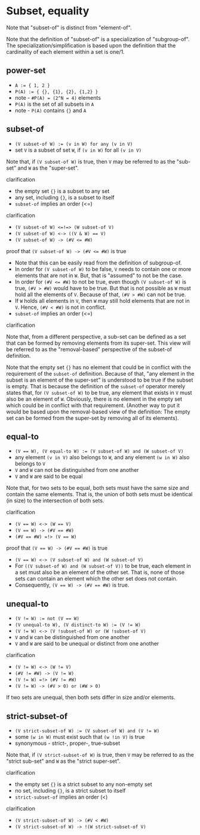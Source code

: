
<!-- ======================================================================= -->
# Subset, equality

Note that "subset-of" is distinct from "element-of".

Note that the definition of "subset-of" is a specialization of "subgroup-of".
The specialization/simplification is based upon the definition that the
cardinality of each element within a set is one/1.

<!-- ======================================================================= -->
## power-set

* `A := { 1, 2 }`
* `P(A) := { {}, {1}, {2}, {1,2} }`
* note - `#P(A) = (2^N = 4)` elements
* `P(A)` is the set of all subsets in `A`
* note - `P(A)` contains `{}` and `A`

<!-- ======================================================================= -->
## subset-of

* `(V subset-of W) := (v in W) for any (v in V)`
* set `V` is a subset of set `W`, if `(v in W)` for all `(v in V)`

Note that, if `(V subset-of W)` is true,
then `V` may be referred to as the "sub-set"
and `W` as the "super-set".

clarification

* the empty set `{}` is a subset to any set
* any set, including `{}`, is a subset to itself
* `subset-of` implies an order (<=)

clarification

* `(V subset-of W) <=!=> (W subset-of V)`
* `(V subset-of W) <-> ((V & W) == V)`
* `(V subset-of W) -> (#V <= #W)`

proof that `(V subset-of W) -> (#V <= #W)` is true

* Note that this can be easily read from the definition of subgroup-of.
* In order for `(V subset-of W)` to be false, `V` needs to contain one or more
  elements that are not in `W`. But, that is "assumed" to not be the case.
* In order for `(#V <= #W)` to not be true, even though `(V subset-of W)` is
  true, `(#V > #W)` would have to be true. But that is not possible as `W` must
  hold all the elements of `V`. Because of that, `(#V > #W)` can not be true.
* If `W` holds all elements in `V`, then `W` may still hold elements that are
  not in `V`. Hence, `(#V < #W)` is not in conflict.
* `subset-of` implies an order (<=)

clarification

Note that, from a different perspective, a sub-set can be defined as a set
that can be formed by removing elements from its super-set. This view will
be referred to as the "removal-based" perspective of the subset-of definition.

Note that the empty set `{}` has no element that could be in conflict with the
requirement of the `subset-of` definition. Because of that, "any element in the
subset is an element of the super-set" is understood to be true if the subset
is empty. That is because the definition of the `subset-of` operator merely
states that, for `(V subset-of W)` to be true, any element that exists in `V`
must also be an element of `W`. Obviously, there is no element in the empty
set which could be in conflict with that requirement. (Another way to put it
would be based upon the removal-based view of the definition: The empty set
can be formed from the super-set by removing all of its elements).

<!-- ======================================================================= -->
## equal-to

* `(V == W), (V equal-to W) := (V subset-of W) and (W subset-of V)`
* any element `(v in V)` also belongs to `W`, and
  any element `(w in W)` also belongs to `V`
* `V` and `W` can not be distinguished from one another
* `V` and `W` are said to be equal

Note that, for two sets to be equal, both sets must have the same size and
contain the same elements. That is, the union of both sets must be identical
(in size) to the intersection of both sets.

clarification

* `(V == W) <-> (W == V)`
* `(V == W) -> (#V == #W)`
* `(#V == #W) =!> (V == W)`

proof that `(V == W) -> (#V == #W)` is true

* `(V == W) <-> (V subset-of W) and (W subset-of V)`
* For `((V subset-of W) and (W subset-of V))` to be true, each element in
  a set must also be an element of the other set. That is, none of those
  sets can contain an element which the other set does not contain.
* Consequently, `(V == W) -> (#V == #W)` is true.

<!-- ======================================================================= -->
## unequal-to

* `(V != W) := not (V == W)`
* `(V unequal-to W), (V distinct-to W) := (V != W)`
* `(V != W) <-> (V !subset-of W) or (W !subset-of V)`
* `V` and `W` can be distinguished from one another
* `V` and `W` are said to be unequal or distinct from one another

clarification

* `(V != W) <-> (W != V)`
* `(#V != #W) -> (V != W)`
* `(V != W) =!> (#V != #W)`
* `(V != W) -> (#V > 0) or (#W > 0)`

If two sets are unequal, then both sets differ in size and/or elements.

<!-- ======================================================================= -->
## strict-subset-of

* `(V strict-subset-of W) := (V subset-of W) and (V != W)`
* some `(w in W)` must exist such that `(w !in V)` is true
* synonymous - strict-, proper-, true-subset

Note that, if `(V strict-subset-of W)` is true,
then `V` may be referred to as the "strict sub-set"
and `W` as the "strict super-set".

clarification

* the empty set `{}` is a strict subset to any non-empty set
* no set, including `{}`, is a strict subset to itself
* `strict-subset-of` implies an order (<)

clarification

* `(V strict-subset-of W) -> (#V < #W)`
* `(V strict-subset-of W) -> !(W strict-subset-of V)`
